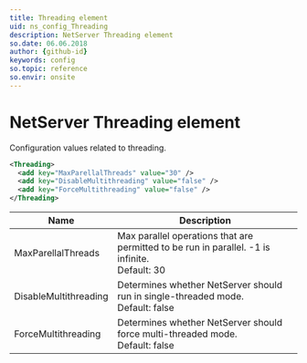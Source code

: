 ```yaml
---
title: Threading element
uid: ns_config_Threading
description: NetServer Threading element
so.date: 06.06.2018
author: {github-id}
keywords: config
so.topic: reference
so.envir: onsite
---
```


# NetServer Threading element

Configuration values related to threading.

```XML
<Threading>
  <add key="MaxParellalThreads" value="30" />
  <add key="DisableMultithreading" value="false" />
  <add key="ForceMultithreading" value="false" />
</Threading>
```

| Name | Description |
|---|---|
| MaxParellalThreads | Max parallel operations that are permitted to be run in parallel. -1 is infinite.<br>Default: 30 |
| DisableMultithreading | Determines whether NetServer should run in single-threaded mode.<br>Default: false |
| ForceMultithreading | Determines whether NetServer should force multi-threaded mode.<br>Default: false |
